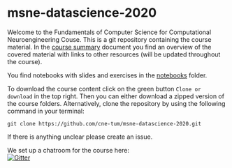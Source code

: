 # msne-datascience-2020

Welcome to the Fundamentals of Computer Science for Computational Neuroengineering Couse. This is a git repository containing the course material. In the [course summary](course_summary.md) document you find an overview of the covered material with links to other resources (will be updated throughout the course).

You find notebooks with slides and exercises in the [notebooks](notebooks/) folder.

To download the course content click on the green button `Clone or download` in the top right. Then you can either download a zipped version of the course folders. Alternatively, clone the repository by using the following command in your terminal:

```commandline
git clone https://github.com/cne-tum/msne-datascience-2020.git
```

If there is anything unclear please create an issue.

We set up a chatroom for the course here: <br>
[![Gitter](https://badges.gitter.im/msne-datascience-2020/community.svg)](https://gitter.im/msne-datascience-2020/community?utm_source=badge&utm_medium=badge&utm_campaign=pr-badge)

